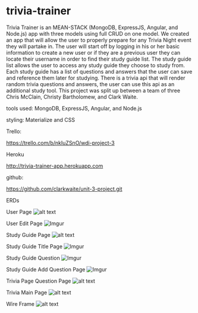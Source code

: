 # trivia-trainer 

Trivia Trainer is an MEAN-STACK (MongoDB, ExpressJS, Angular, and Node.js) app with three models using full CRUD on one model. We created an app that will allow the user to properly prepare for any Trivia Night event they will partake in. The user will start off by logging in his or her basic information to create a new user or if they are a previous user they can locate their username in order to find their study guide list. The study guide list allows the user to access any study guide they choose to study from. Each study guide has a list of questions and answers that the user can save and reference them later for studying. There is a trivia api that will render random trivia questions and answers, the user can use this api as an additional study tool. This project was split up between a team of three Chris McClain, Christy Bartholomew, and Clark Waite.

tools used: MongoDB, ExpressJS, Angular, and Node.js


styling: Materialize and CSS


Trello:

https://trello.com/b/nkIuZSnO/wdi-project-3


Heroku

http://trivia-trainer-app.herokuapp.com



github:

https://github.com/clarkwaite/unit-3-project.git



ERDs

 User Page
 ![alt text](http://i.imgur.com/KXdlE4y.jpg)
 
 
 User Edit Page
 ![Imgur](http://i.imgur.com/IzkAkLa.jpg)
 
 Study Guide Page
 ![alt text](http://i.imgur.com/J5kcob6.jpg)
 
 
 Study Guide Title Page
 ![Imgur](http://i.imgur.com/ALtUeau.jpg)
 
 
 Study Guide Question
 ![Imgur](http://i.imgur.com/KrsHMP7.jpg)
 
 
 Study Guide Add Question Page
 ![Imgur](http://i.imgur.com/4yrjrI9.jpg)
 
 Trivia Page Question Page
 ![alt text](http://i.imgur.com/aPkY06f.jpg)
 
 Trivia Main Page
 ![alt text](http://i.imgur.com/mzoSOYa.jpg)
 
 
 
 Wire Frame
 ![alt text](http://i.imgur.com/VmpTQnQ.jpg)

